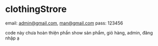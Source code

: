 # clothingStrore

email: admin@gmail.com, man@gmail.com
pass: 123456

code này chưa hoàn thiện phần show sản phẩm, giỏ hàng, admin, đăng nhập ạ
